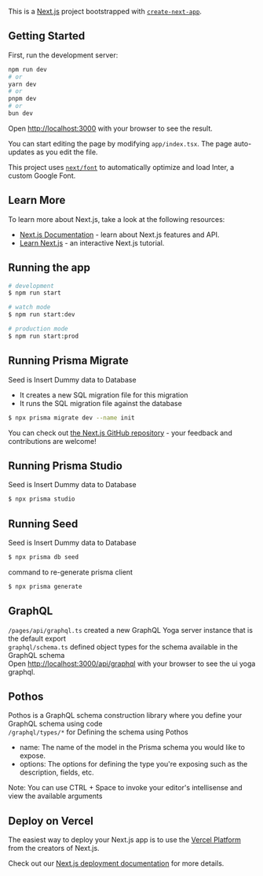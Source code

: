 This is a [Next.js](https://nextjs.org/) project bootstrapped with [`create-next-app`](https://github.com/vercel/next.js/tree/canary/packages/create-next-app).

## Getting Started

First, run the development server:

```bash
npm run dev
# or
yarn dev
# or
pnpm dev
# or
bun dev
```

Open [http://localhost:3000](http://localhost:3000) with your browser to see the result.

You can start editing the page by modifying `app/index.tsx`. The page auto-updates as you edit the file.

This project uses [`next/font`](https://nextjs.org/docs/basic-features/font-optimization) to automatically optimize and load Inter, a custom Google Font.

## Learn More

To learn more about Next.js, take a look at the following resources:

- [Next.js Documentation](https://nextjs.org/docs) - learn about Next.js features and API.
- [Learn Next.js](https://nextjs.org/learn) - an interactive Next.js tutorial.

## Running the app

```bash
# development
$ npm run start

# watch mode
$ npm run start:dev

# production mode
$ npm run start:prod
```

## Running Prisma Migrate
Seed is Insert Dummy data to Database
<ul>
    <li>It creates a new SQL migration file for this migration</li>
    <li>It runs the SQL migration file against the database</li>
</ul>

```bash
$ npx prisma migrate dev --name init
```

You can check out [the Next.js GitHub repository](https://github.com/vercel/next.js/) - your feedback and contributions are welcome!

## Running Prisma Studio
Seed is Insert Dummy data to Database
```bash
$ npx prisma studio
```

## Running Seed
Seed is Insert Dummy data to Database
```bash
$ npx prisma db seed
```

command to re-generate prisma client
```bash
$ npx prisma generate
```
## GraphQL
`/pages/api/graphql.ts` created a new GraphQL Yoga server instance that is the default export <br/>
`graphql/schema.ts` defined object types for the schema available in the GraphQL schema<br/>
Open [http://localhost:3000/api/graphql](http://localhost:3000/api/graphql) with your browser to see the ui yoga graphql.


## Pothos
Pothos is a GraphQL schema construction library where you define your GraphQL schema using code <br/>
`/graphql/types/*` for Defining the schema using Pothos
<ul>
<li>name: The name of the model in the Prisma schema you would like to expose.</li>
<li>options: The options for defining the type you're exposing such as the description, fields, etc.</li>
</ul>
Note: You can use CTRL + Space to invoke your editor's intellisense and view the available arguments

## Deploy on Vercel

The easiest way to deploy your Next.js app is to use the [Vercel Platform](https://vercel.com/new?utm_medium=default-template&filter=next.js&utm_source=create-next-app&utm_campaign=create-next-app-readme) from the creators of Next.js.

Check out our [Next.js deployment documentation](https://nextjs.org/docs/deployment) for more details.
